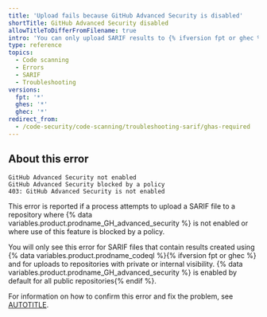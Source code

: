 ```yaml
---
title: 'Upload fails because GitHub Advanced Security is disabled'
shortTitle: GitHub Advanced Security disabled
allowTitleToDifferFromFilename: true
intro: 'You can only upload SARIF results to {% ifversion fpt or ghec %}private or internal {% endif %}repositories where {% data variables.product.prodname_GH_advanced_security %} is enabled.'
type: reference
topics:
  - Code scanning
  - Errors
  - SARIF
  - Troubleshooting
versions:
  fpt: '*'
  ghes: '*'
  ghec: '*'
redirect_from:
  - /code-security/code-scanning/troubleshooting-sarif/ghas-required
---
```


## About this error

```text
GitHub Advanced Security not enabled
GitHub Advanced Security blocked by a policy
403: GitHub Advanced Security is not enabled
```

This error is reported if a process attempts to upload a SARIF file to a repository where {% data variables.product.prodname_GH_advanced_security %} is not enabled or where use of this feature is blocked by a policy.

You will only see this error for SARIF files that contain results created using {% data variables.product.prodname_codeql %}{% ifversion fpt or ghec %} and for uploads to repositories with private or internal visibility. {% data variables.product.prodname_GH_advanced_security %} is enabled by default for all public repositories{% endif %}.

For information on how to confirm this error and fix the problem, see [AUTOTITLE](/code-security/code-scanning/troubleshooting-code-scanning/advanced-security-must-be-enabled).
